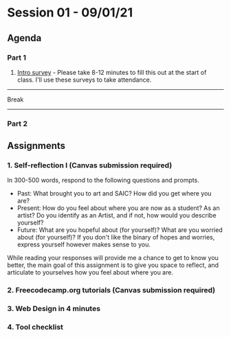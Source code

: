 # Session 01 - 09/01/21

## Agenda

### Part 1

1. [Intro survey](https://forms.gle/RspqiLTanhvfeNA18) - Please take 8-12 minutes to fill this out at the start of class. I'll use these surveys to take attendance.

---

Break

---

### Part 2

## Assignments

### 1. Self-reflection I (Canvas submission required)

In 300-500 words, respond to the following questions and prompts.

* Past: What brought you to art and SAIC? How did you get where you are?
* Present: How do you feel about where you are now as a student? As an artist? Do you identify as an Artist, and if not, how would you describe yourself?
* Future: What are you hopeful about (for yourself)? What are you worried about (for yourself)? If you don't like the binary of hopes and worries, express yourself however makes sense to you.

While reading your responses will provide me a chance to get to know you better, the main goal of this assignment is to give you space to reflect, and articulate to yourselves how you feel about where you are.

### 2. Freecodecamp.org tutorials (Canvas submission required)

### 3. Web Design in 4 minutes

### 4. Tool checklist